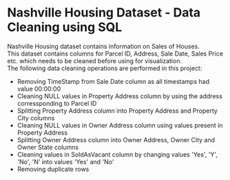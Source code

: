<H1> Nashville Housing Dataset - Data Cleaning using SQL</H1>
Nashville Housing dataset contains information on Sales of Houses.  <Br>
This dataset contains columns for Parcel ID, Address, Sale Date, Sales Price etc. which needs to be cleaned before using for visualization. <Br>
The following data cleaning operations are performed in this project:
 <ul>
  <li>Removing TimeStamp from Sale Date column as all timestamps had value 00:00:00 </li>
  <li>Cleaning NULL values in Property Address column by using the address corressponding to Parcel ID</li>
  <li>Splitting Property Address column into Property Address and Property City columns </li>
  <li>Cleaning NULL values in Owner Address column using values present in Property Address </li>
  <li>Splitting Owner Address column into Owner Address, Owner City and Owner State columns </li>
  <li>Cleaning values in SoldAsVacant column by changing values 'Yes', 'Y', 'No', 'N' into values 'Yes' and 'No'</li>
   <li>Removing duplicate rows</li>
</ul> 
